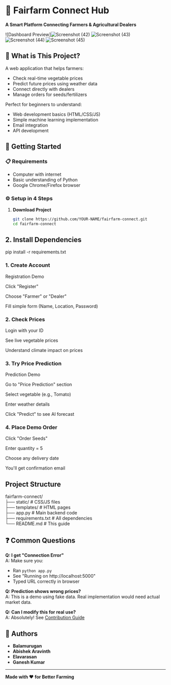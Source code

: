 # 🌱 Fairfarm Connect Hub  
**A Smart Platform Connecting Farmers & Agricultural Dealers**  

![Dashboard Preview]![Screenshot (42)](https://github.com/user-attachments/assets/bfbaab18-ce74-4673-b5dc-4d3be26987d6)
![Screenshot (43)](https://github.com/user-attachments/assets/d0af094c-77b4-401d-88c5-ac8003767099)
![Screenshot (44)](https://github.com/user-attachments/assets/eed09d98-f40a-4117-a7b5-2ac653b21bb8)
![Screenshot (45)](https://github.com/user-attachments/assets/5c773c19-bbc2-4f63-814d-f1492895df50)


## 🌟 What is This Project?  
A web application that helps farmers:  
- Check real-time vegetable prices  
- Predict future prices using weather data  
- Connect directly with dealers  
- Manage orders for seeds/fertilizers  

Perfect for beginners to understand:  
- Web development basics (HTML/CSS/JS)  
- Simple machine learning implementation  
- Email integration  
- API development  

## 🚀 Getting Started  

### 📋 Requirements  
- Computer with internet  
- Basic understanding of Python  
- Google Chrome/Firefox browser  

### ⚙️ Setup in 4 Steps  

1. **Download Project**  
   ```bash  
   git clone https://github.com/YOUR-NAME/fairfarm-connect.git  
   cd fairfarm-connect

## 2. Install Dependencies
pip install -r requirements.txt  

### 1. Create Account
Registration Demo

Click "Register"

Choose "Farmer" or "Dealer"

Fill simple form (Name, Location, Password)

### 2. Check Prices
Login with your ID

See live vegetable prices

Understand climate impact on prices

### 3. Try Price Prediction
Prediction Demo

Go to "Price Prediction" section

Select vegetable (e.g., Tomato)

Enter weather details

Click "Predict" to see AI forecast

### 4. Place Demo Order
Click "Order Seeds"

Enter quantity = 5

Choose any delivery date

You'll get confirmation email

## Project Structure
fairfarm-connect/  
├── static/          # CSS/JS files  
├── templates/       # HTML pages  
├── app.py           # Main backend code  
├── requirements.txt # All dependencies  
└── README.md        # This guide  

## ❓ Common Questions

**Q: I get "Connection Error"**  
A: Make sure you:  
   - Ran `python app.py`  
   - See "Running on http://localhost:5000"  
   - Typed URL correctly in browser  

**Q: Prediction shows wrong prices?**  
A: This is a demo using fake data. Real implementation would need actual market data.  

**Q: Can I modify this for real use?**  
A: Absolutely! See [Contribution Guide](CONTRIBUTING.md)  

## 👥 Authors  

- **Balamurugan**
- **Abishek Aravinth**
- **Elavarasan**
- **Ganesh Kumar**    

---  
**Made with ❤️ for Better Farming**  


